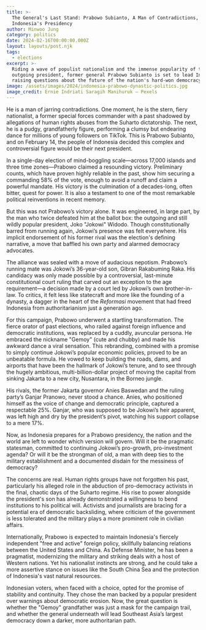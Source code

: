 ```yaml
---
title: >-
  The General's Last Stand: Prabowo Subianto, A Man of Contradictions, Wins
  Indonesia's Presidency
author: Minwoo Jung
category: politics
date: 2024-02-16T00:00:00.000Z
layout: layouts/post.njk
tags:
  - elections
excerpt: >-
  Riding a wave of populist nationalism and the immense popularity of the
  outgoing president, former general Prabowo Subianto is set to lead Indonesia,
  raising questions about the future of the nation's hard-won democracy.
image: /assets/images/2024/indonesia-prabowo-dynastic-politics.jpg
image_credit: Ernie Indriati Saragih Manihuruk — Pexels
---
```


He is a man of jarring contradictions. One moment, he is the stern, fiery nationalist, a former special forces commander with a past shadowed by allegations of human rights abuses from the Suharto dictatorship. The next, he is a pudgy, grandfatherly figure, performing a clumsy but endearing dance for millions of young followers on TikTok. This is Prabowo Subianto, and on February 14, the people of Indonesia decided this complex and controversial figure would be their next president.

In a single-day election of mind-boggling scale—across 17,000 islands and three time zones—Prabowo claimed a resounding victory. Preliminary counts, which have proven highly reliable in the past, show him securing a commanding 58% of the vote, enough to avoid a runoff and claim a powerful mandate. His victory is the culmination of a decades-long, often bitter, quest for power. It is also a testament to one of the most remarkable political reinventions in recent memory.

But this was not Prabowo’s victory alone. It was engineered, in large part, by the man who twice defeated him at the ballot box: the outgoing and still wildly popular president, Joko "Jokowi" Widodo. Though constitutionally barred from running again, Jokowi’s presence was felt everywhere. His implicit endorsement of his former rival was the election's defining narrative, a move that baffled his own party and alarmed democracy advocates.

The alliance was sealed with a move of audacious nepotism. Prabowo’s running mate was Jokowi’s 36-year-old son, Gibran Rakabuming Raka. His candidacy was only made possible by a controversial, last-minute constitutional court ruling that carved out an exception to the age requirement—a decision made by a court led by Jokowi’s own brother-in-law. To critics, it felt less like statecraft and more like the founding of a dynasty, a dagger in the heart of the *Reformasi* movement that had freed Indonesia from authoritarianism just a generation ago.

For this campaign, Prabowo underwent a startling transformation. The fierce orator of past elections, who railed against foreign influence and democratic institutions, was replaced by a cuddly, avuncular persona. He embraced the nickname "Gemoy" (cute and chubby) and made his awkward dance a viral sensation. This rebranding, combined with a promise to simply continue Jokowi’s popular economic policies, proved to be an unbeatable formula. He vowed to keep building the roads, dams, and airports that have been the hallmark of Jokowi’s tenure, and to see through the hugely ambitious, multi-billion-dollar project of moving the capital from sinking Jakarta to a new city, Nusantara, in the Borneo jungle.

His rivals, the former Jakarta governor Anies Baswedan and the ruling party’s Ganjar Pranowo, never stood a chance. Anies, who positioned himself as the voice of change and democratic principle, captured a respectable 25%. Ganjar, who was supposed to be Jokowi’s heir apparent, was left high and dry by the president’s pivot, watching his support collapse to a mere 17%.

Now, as Indonesia prepares for a Prabowo presidency, the nation and the world are left to wonder which version will govern. Will it be the pragmatic statesman, committed to continuing Jokowi’s pro-growth, pro-investment agenda? Or will it be the strongman of old, a man with deep ties to the military establishment and a documented disdain for the messiness of democracy?

The concerns are real. Human rights groups have not forgotten his past, particularly his alleged role in the abduction of pro-democracy activists in the final, chaotic days of the Suharto regime. His rise to power alongside the president's son has already demonstrated a willingness to bend institutions to his political will. Activists and journalists are bracing for a potential era of democratic backsliding, where criticism of the government is less tolerated and the military plays a more prominent role in civilian affairs.

Internationally, Prabowo is expected to maintain Indonesia's fiercely independent "free and active" foreign policy, skillfully balancing relations between the United States and China. As Defense Minister, he has been a pragmatist, modernizing the military and striking deals with a host of Western nations. Yet his nationalist instincts are strong, and he could take a more assertive stance on issues like the South China Sea and the protection of Indonesia's vast natural resources.

Indonesian voters, when faced with a choice, opted for the promise of stability and continuity. They chose the man backed by a popular president over warnings about democratic erosion. Now, the great question is whether the "Gemoy" grandfather was just a mask for the campaign trail, and whether the general underneath will lead Southeast Asia’s largest democracy down a darker, more authoritarian path.
